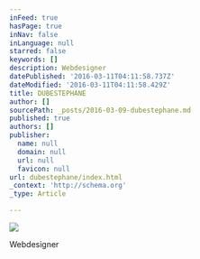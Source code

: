 ```yaml
---
inFeed: true
hasPage: true
inNav: false
inLanguage: null
starred: false
keywords: []
description: Webdesigner
datePublished: '2016-03-11T04:11:58.737Z'
dateModified: '2016-03-11T04:11:58.429Z'
title: DUBESTEPHANE
author: []
sourcePath: _posts/2016-03-09-dubestephane.md
published: true
authors: []
publisher:
  name: null
  domain: null
  url: null
  favicon: null
url: dubestephane/index.html
_context: 'http://schema.org'
_type: Article

---
```

![](https://the-grid-user-content.s3-us-west-2.amazonaws.com/28591db4-df50-4156-9048-93604757673e.jpg)

Webdesigner